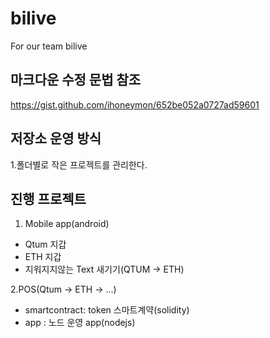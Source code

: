 # bilive
For our team bilive

마크다운 수정 문법 참조 
------------------------
https://gist.github.com/ihoneymon/652be052a0727ad59601


저장소 운영 방식
-------------------
1.폴더별로 작은 프로젝트를 관리한다.


진행 프로젝트
-----------------------
1. Mobile app(android)
* Qtum 지갑
* ETH 지갑
* 지워지지않는 Text 새기기(QTUM -> ETH)
  
2.POS(Qtum -> ETH -> ...)
* smartcontract: token 스마트계약(solidity)
* app : 노드 운영 app(nodejs)
  
  
